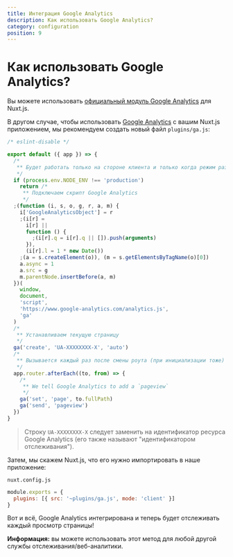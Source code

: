 ```yaml
---
title: Интеграция Google Analytics
description: Как использовать Google Analytics?
category: configuration
position: 9
---
```


# Как использовать Google Analytics?

Вы можете использовать [официальный модуль Google Analytics](https://github.com/nuxt-community/analytics-module) для Nuxt.js.

В другом случае, чтобы использовать [Google Analytics](https://www.google.com/analytics/) с вашим Nuxt.js приложением, мы рекомендуем создать новый файл `plugins/ga.js`:

```js
/* eslint-disable */

export default ({ app }) => {
  /*
   ** Будет работать только на стороне клиента и только когда режим разработки будет "production"
   */
  if (process.env.NODE_ENV !== 'production')
    return /*
     ** Подключаем скрипт Google Analytics
     */
  ;(function (i, s, o, g, r, a, m) {
    i['GoogleAnalyticsObject'] = r
    ;(i[r] =
      i[r] ||
      function () {
        ;(i[r].q = i[r].q || []).push(arguments)
      }),
      (i[r].l = 1 * new Date())
    ;(a = s.createElement(o)), (m = s.getElementsByTagName(o)[0])
    a.async = 1
    a.src = g
    m.parentNode.insertBefore(a, m)
  })(
    window,
    document,
    'script',
    'https://www.google-analytics.com/analytics.js',
    'ga'
  )
  /*
   ** Устанавливаем текущую страницу
   */
  ga('create', 'UA-XXXXXXXX-X', 'auto')
  /*
   ** Вызывается каждый раз после смены роута (при инициализации тоже)
   */
  app.router.afterEach((to, from) => {
    /*
     ** We tell Google Analytics to add a `pageview`
     */
    ga('set', 'page', to.fullPath)
    ga('send', 'pageview')
  })
}
```

> Строку `UA-XXXXXXXX-X` следует заменить на идентификатор ресурса Google Analytics (его также называют "идентификатором отслеживания").

Затем, мы скажем Nuxt.js, что его нужно импортировать в наше приложение:

`nuxt.config.js`

```js
module.exports = {
  plugins: [{ src: '~plugins/ga.js', mode: 'client' }]
}
```

Вот и всё, Google Analytics интегрирована и теперь будет отслеживать каждый просмотр страницы!

<div class="Alert Alert--nuxt-green">

<b>Информация:</b> вы можете использовать этот метод для любой другой службы отслеживания/веб-аналитики.

</div>
